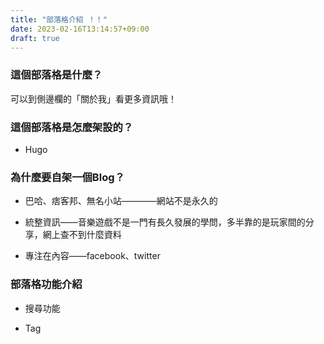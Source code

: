 ```yaml
---
title: "部落格介紹 ！！"
date: 2023-02-16T13:14:57+09:00
draft: true
---
```


### 這個部落格是什麼？

可以到側邊欄的「關於我」看更多資訊哦！

### 這個部落格是怎麼架設的？

* Hugo

### 為什麼要自架一個Blog？

* 巴哈、痞客邦、無名小站————網站不是永久的

* 統整資訊——音樂遊戲不是一門有長久發展的學問，多半靠的是玩家間的分享，網上查不到什麼資料

* 專注在內容——facebook、twitter

### 部落格功能介紹

* 搜尋功能

* Tag

### 
